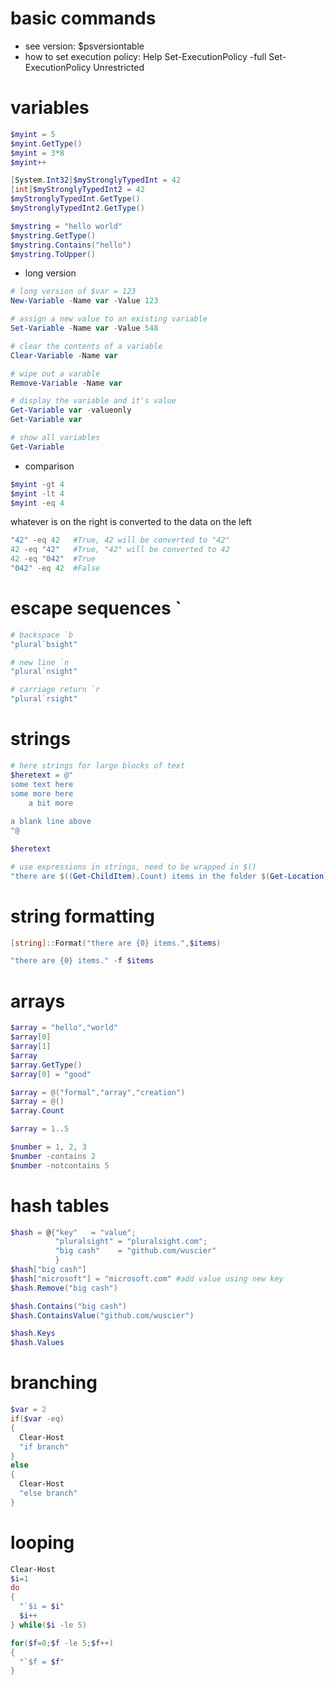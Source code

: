 # basic commands
- see version: $psversiontable
- how to set execution policy: Help Set-ExecutionPolicy -full
  Set-ExecutionPolicy Unrestricted
  
# variables
```powershell
$myint = 5
$myint.GetType()
$myint = 3*8
$myint++

[System.Int32]$myStronglyTypedInt = 42
[int]$myStronglyTypedInt2 = 42
$myStronglyTypedInt.GetType()
$myStronglyTypedInt2.GetType()

$mystring = "hello world"
$mystring.GetType()
$mystring.Contains("hello")
$mystring.ToUpper()
```
- long version
```powershell
# long version of $var = 123
New-Variable -Name var -Value 123

# assign a new value to an existing variable
Set-Variable -Name var -Value 548

# clear the contents of a variable
Clear-Variable -Name var

# wipe out a varable
Remove-Variable -Name var

# display the variable and it's value
Get-Variable var -valueonly
Get-Variable var

# show all variables
Get-Variable
```
- comparison
```powershell
$myint -gt 4
$myint -lt 4
$myint -eq 4
```
whatever is on the right is converted to the data on the left
```powershell
"42" -eq 42   #True, 42 will be converted to "42"
42 -eq "42"   #True, "42" will be converted to 42
42 -eq "042"  #True
"042" -eq 42  #False
```

# escape sequences `
```powershell
# backspace `b
"plural`bsight"

# new line `n
"plural`nsight"

# carriage return `r
"plural`rsight"
```

# strings
```powershell
# here strings for large blocks of text
$heretext = @"
some text here
some more here
    a bit more
    
a blank line above
"@

$heretext

# use expressions in strings, need to be wrapped in $()
"there are $((Get-ChildItem).Count) items in the folder $(Get-Location)."
```

# string formatting
```powershell
[string]::Format("there are {0} items.",$items)

"there are {0} items." -f $items
```

# arrays
```powershell
$array = "hello","world"
$array[0]
$array[1]
$array
$array.GetType()
$array[0] = "good"

$array = @("formal","array","creation")
$array = @()
$array.Count

$array = 1..5

$number = 1, 2, 3
$number -contains 2
$number -notcontains 5

```

# hash tables
```powershell
$hash = @{"key"   = "value";
          "pluralsight" = "pluralsight.com";
          "big cash"    = "github.com/wuscier"          
          }
$hash["big cash"]
$hash["microsoft"] = "microsoft.com" #add value using new key
$hash.Remove("big cash")

$hash.Contains("big cash")
$hash.ContainsValue("github.com/wuscier")

$hash.Keys
$hash.Values
```

# branching
```powershell
$var = 2
if($var -eq)
{
  Clear-Host
  "if branch"
}
else
{
  Clear-Host
  "else branch"
}
```

# looping
```powershell
Clear-Host
$i=1
do
{
  "`$i = $i"
  $i++
} while($i -le 5)
```
```powershell
for($f=0;$f -le 5;$f++)
{
  "`$f = $f"
}
```
